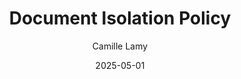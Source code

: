 ---
title: Document Isolation Policy
author: Camille Lamy
date: 2025-05-01
source-url: https://developer.chrome.com/blog/document-isolation-policy
source-blog: Chrome for Developers Blog
---